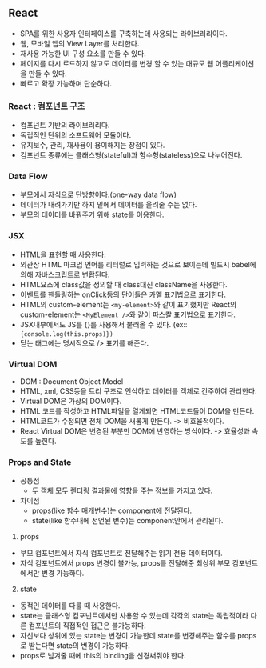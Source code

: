 ## React
- SPA를 위한 사용자 인터페이스를 구축하는데 사용되는 라이브러리이다.
- 웹, 모바일 앱의 View Layer를 처리한다.
- 재사용 가능한 UI 구성 요소를 만들 수 있다.
- 페이지를 다시 로드하지 않고도 데이터를 변경 할 수 있는 대규모 웹 어플리케이션을 만들 수 있다.
- 빠르고 확장 가능하며 단순하다.

### React : 컴포넌트 구조
- 컴포넌트 기반의 라이브러리다.
- 독립적인 단위의 소프트웨어 모듈이다.
- 유지보수, 관리, 재사용이 용이해지는 장점이 있다.
- 컴포넌트 종류에는 클래스형(stateful)과 함수형(stateless)으로 나누어진다.

### Data Flow
- 부모에서 자식으로 단방향이다.(one-way data flow)
- 데이터가 내려가기만 하지 밑에서 데이터를 올려줄 수는 없다.
- 부모의 데이터를 바꿔주기 위해 state를 이용한다.

### JSX
- HTML을 표현할 때 사용한다.
- 외관상 HTML 마크업 언어를 리터럴로 입력하는 것으로 보이는데 빌드시 babel에 의해 자바스크립트로 변홥된다.
- HTML요소에 class값을 정의할 때 class대신 className을 사용한다.
- 이벤트를 핸들링하는 onClick등의 단어들은 카멜 표기법으로 표기한다.
- HTML의 custom-element는 `<my-element>`와 같이 표기했지만 React의 custom-element는 `<MyElement />`와 같이 파스칼 표기법으로 표기한다.
- JSX내부에서도 JS를 {}를 사용해서 불러올 수 있다. (ex::  `{console.log(this.props)})`
- 닫는 태그에는 명시적으로 /> 표기를 해준다.

### Virtual DOM
- DOM : Document Object Model
- HTML, xml, CSS등을 트리 구조로 인식하고 데이터를 객체로 간주하여 관리한다.
- Virtual DOM은 가상의 DOM이다.
- HTML 코드를 작성하고 HTML파일을 열게되면 HTML코드들이 DOM을 만든다.
- HTML코드가 수정되면 전체 DOM을 새롭게 만든다. -> 비효율적이다.
- React Virtual DOM은 변경된 부분만 DOM에 반영하는 방식이다. -> 효율성과 속도를 높힌다.

### Props and State
- 공통점
  - 두 객체 모두 렌더링 결과물에 영향을 주는 정보를 가지고 있다.
- 차이점 
  - props(like 함수 매개변수)는 component에 전달된다.  
  - state(like 함수내에 선언된 변수)는 component안에서 관리된다.

1. props
- 부모 컴포넌트에서 자식 컴포넌트로 전달해주는 읽기 전용 데이터이다.
- 자식 컴포넌트에서 props 변경이 불가능, props를 전달해준 최상위 부모 컴포넌트에서만 변경 가능하다.

2. state
- 동적인 데이터를 다룰 때 사용한다.
- state는 클래스형 컴포넌트에서만 사용할 수 있는데 각각의 state는 독립적이라 다른 컴포넌트의 직접적인 접근은 불가능하다.
- 자신보다 상위에 있는 state는 변경이 가능한데 state를 변경해주는 함수를 props로 받는다면 state의 변경이 가능하다.
- props로 넘겨줄 때에 this의 binding을 신경써줘야 한다.



